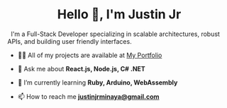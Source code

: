 <h1 align="center">Hello 👋, I'm Justin Jr</h1>
<p>&nbsp;&nbsp;I'm a Full-Stack Developer specializing in scalable architectures, robust APIs, and building user friendly interfaces.</p>

- 👨‍💻 All of my projects are available at [My Portfolio](https://justinjrdev.com/)

- 💬 Ask me about **React.js, Node.js, C# .NET**

- 🌱 I’m currently learning **Ruby, Arduino, WebAssembly**

- 📫 How to reach me **justinjrminaya@gmail.com**
